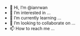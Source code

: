 - 👋 Hi, I’m @ianrwan
- 👀 I’m interested in ...
- 🌱 I’m currently learning ...
- 💞️ I’m looking to collaborate on ...
- 📫 How to reach me ...

<!---
ianrwan/ianrwan is a ✨ special ✨ repository because its `README.md` (this file) appears on your GitHub profile.
You can click the Preview link to take a look at your changes.
--->
